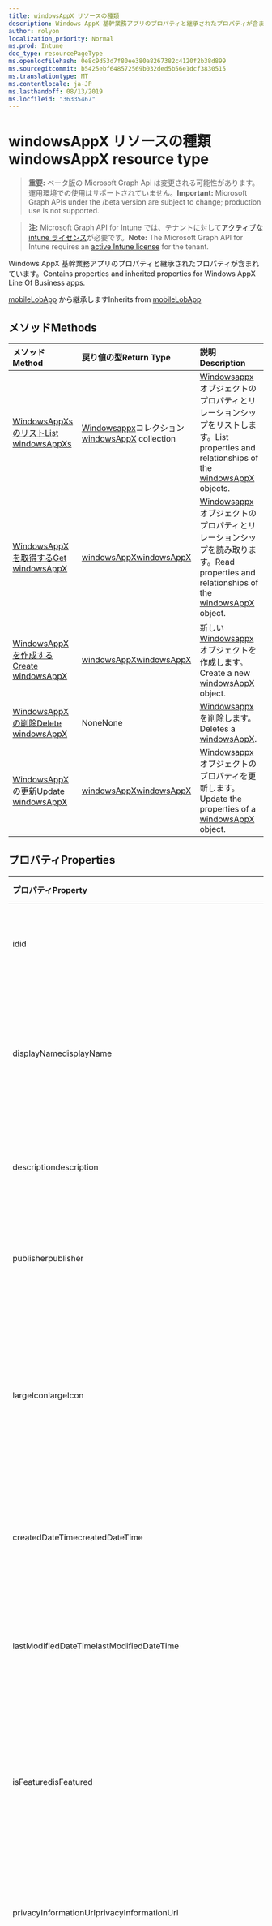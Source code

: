```yaml
---
title: windowsAppX リソースの種類
description: Windows AppX 基幹業務アプリのプロパティと継承されたプロパティが含まれています。
author: rolyon
localization_priority: Normal
ms.prod: Intune
doc_type: resourcePageType
ms.openlocfilehash: 0e8c9d53d7f80ee380a8267382c4120f2b38d899
ms.sourcegitcommit: b5425ebf648572569b032ded5b56e1dcf3830515
ms.translationtype: MT
ms.contentlocale: ja-JP
ms.lasthandoff: 08/13/2019
ms.locfileid: "36335467"
---
```

# <a name="windowsappx-resource-type"></a><span data-ttu-id="a426d-103">windowsAppX リソースの種類</span><span class="sxs-lookup"><span data-stu-id="a426d-103">windowsAppX resource type</span></span>

> <span data-ttu-id="a426d-104">**重要:** ベータ版の Microsoft Graph Api は変更される可能性があります。運用環境での使用はサポートされていません。</span><span class="sxs-lookup"><span data-stu-id="a426d-104">**Important:** Microsoft Graph APIs under the /beta version are subject to change; production use is not supported.</span></span>

> <span data-ttu-id="a426d-105">**注:** Microsoft Graph API for Intune では、テナントに対して[アクティブな intune ライセンス](https://go.microsoft.com/fwlink/?linkid=839381)が必要です。</span><span class="sxs-lookup"><span data-stu-id="a426d-105">**Note:** The Microsoft Graph API for Intune requires an [active Intune license](https://go.microsoft.com/fwlink/?linkid=839381) for the tenant.</span></span>

<span data-ttu-id="a426d-106">Windows AppX 基幹業務アプリのプロパティと継承されたプロパティが含まれています。</span><span class="sxs-lookup"><span data-stu-id="a426d-106">Contains properties and inherited properties for Windows AppX Line Of Business apps.</span></span>


<span data-ttu-id="a426d-107">[mobileLobApp](../resources/intune-apps-mobilelobapp.md) から継承します</span><span class="sxs-lookup"><span data-stu-id="a426d-107">Inherits from [mobileLobApp](../resources/intune-apps-mobilelobapp.md)</span></span>

## <a name="methods"></a><span data-ttu-id="a426d-108">メソッド</span><span class="sxs-lookup"><span data-stu-id="a426d-108">Methods</span></span>
|<span data-ttu-id="a426d-109">メソッド</span><span class="sxs-lookup"><span data-stu-id="a426d-109">Method</span></span>|<span data-ttu-id="a426d-110">戻り値の型</span><span class="sxs-lookup"><span data-stu-id="a426d-110">Return Type</span></span>|<span data-ttu-id="a426d-111">説明</span><span class="sxs-lookup"><span data-stu-id="a426d-111">Description</span></span>|
|:---|:---|:---|
|[<span data-ttu-id="a426d-112">WindowsAppXs のリスト</span><span class="sxs-lookup"><span data-stu-id="a426d-112">List windowsAppXs</span></span>](../api/intune-apps-windowsappx-list.md)|<span data-ttu-id="a426d-113">[Windowsappx](../resources/intune-apps-windowsappx.md)コレクション</span><span class="sxs-lookup"><span data-stu-id="a426d-113">[windowsAppX](../resources/intune-apps-windowsappx.md) collection</span></span>|<span data-ttu-id="a426d-114">[Windowsappx](../resources/intune-apps-windowsappx.md)オブジェクトのプロパティとリレーションシップをリストします。</span><span class="sxs-lookup"><span data-stu-id="a426d-114">List properties and relationships of the [windowsAppX](../resources/intune-apps-windowsappx.md) objects.</span></span>|
|[<span data-ttu-id="a426d-115">WindowsAppX を取得する</span><span class="sxs-lookup"><span data-stu-id="a426d-115">Get windowsAppX</span></span>](../api/intune-apps-windowsappx-get.md)|[<span data-ttu-id="a426d-116">windowsAppX</span><span class="sxs-lookup"><span data-stu-id="a426d-116">windowsAppX</span></span>](../resources/intune-apps-windowsappx.md)|<span data-ttu-id="a426d-117">[Windowsappx](../resources/intune-apps-windowsappx.md)オブジェクトのプロパティとリレーションシップを読み取ります。</span><span class="sxs-lookup"><span data-stu-id="a426d-117">Read properties and relationships of the [windowsAppX](../resources/intune-apps-windowsappx.md) object.</span></span>|
|[<span data-ttu-id="a426d-118">WindowsAppX を作成する</span><span class="sxs-lookup"><span data-stu-id="a426d-118">Create windowsAppX</span></span>](../api/intune-apps-windowsappx-create.md)|[<span data-ttu-id="a426d-119">windowsAppX</span><span class="sxs-lookup"><span data-stu-id="a426d-119">windowsAppX</span></span>](../resources/intune-apps-windowsappx.md)|<span data-ttu-id="a426d-120">新しい[Windowsappx](../resources/intune-apps-windowsappx.md)オブジェクトを作成します。</span><span class="sxs-lookup"><span data-stu-id="a426d-120">Create a new [windowsAppX](../resources/intune-apps-windowsappx.md) object.</span></span>|
|[<span data-ttu-id="a426d-121">WindowsAppX の削除</span><span class="sxs-lookup"><span data-stu-id="a426d-121">Delete windowsAppX</span></span>](../api/intune-apps-windowsappx-delete.md)|<span data-ttu-id="a426d-122">None</span><span class="sxs-lookup"><span data-stu-id="a426d-122">None</span></span>|<span data-ttu-id="a426d-123">[Windowsappx](../resources/intune-apps-windowsappx.md)を削除します。</span><span class="sxs-lookup"><span data-stu-id="a426d-123">Deletes a [windowsAppX](../resources/intune-apps-windowsappx.md).</span></span>|
|[<span data-ttu-id="a426d-124">WindowsAppX の更新</span><span class="sxs-lookup"><span data-stu-id="a426d-124">Update windowsAppX</span></span>](../api/intune-apps-windowsappx-update.md)|[<span data-ttu-id="a426d-125">windowsAppX</span><span class="sxs-lookup"><span data-stu-id="a426d-125">windowsAppX</span></span>](../resources/intune-apps-windowsappx.md)|<span data-ttu-id="a426d-126">[Windowsappx](../resources/intune-apps-windowsappx.md)オブジェクトのプロパティを更新します。</span><span class="sxs-lookup"><span data-stu-id="a426d-126">Update the properties of a [windowsAppX](../resources/intune-apps-windowsappx.md) object.</span></span>|

## <a name="properties"></a><span data-ttu-id="a426d-127">プロパティ</span><span class="sxs-lookup"><span data-stu-id="a426d-127">Properties</span></span>
|<span data-ttu-id="a426d-128">プロパティ</span><span class="sxs-lookup"><span data-stu-id="a426d-128">Property</span></span>|<span data-ttu-id="a426d-129">型</span><span class="sxs-lookup"><span data-stu-id="a426d-129">Type</span></span>|<span data-ttu-id="a426d-130">説明</span><span class="sxs-lookup"><span data-stu-id="a426d-130">Description</span></span>|
|:---|:---|:---|
|<span data-ttu-id="a426d-131">id</span><span class="sxs-lookup"><span data-stu-id="a426d-131">id</span></span>|<span data-ttu-id="a426d-132">文字列</span><span class="sxs-lookup"><span data-stu-id="a426d-132">String</span></span>|<span data-ttu-id="a426d-133">エンティティのキー。</span><span class="sxs-lookup"><span data-stu-id="a426d-133">Key of the entity.</span></span> <span data-ttu-id="a426d-134">[mobileApp](../resources/intune-apps-mobileapp.md) から継承します</span><span class="sxs-lookup"><span data-stu-id="a426d-134">Inherited from [mobileApp](../resources/intune-apps-mobileapp.md)</span></span>|
|<span data-ttu-id="a426d-135">displayName</span><span class="sxs-lookup"><span data-stu-id="a426d-135">displayName</span></span>|<span data-ttu-id="a426d-136">文字列</span><span class="sxs-lookup"><span data-stu-id="a426d-136">String</span></span>|<span data-ttu-id="a426d-137">管理者が提供またはインポートしたアプリのタイトル。</span><span class="sxs-lookup"><span data-stu-id="a426d-137">The admin provided or imported title of the app.</span></span> <span data-ttu-id="a426d-138">[mobileApp](../resources/intune-apps-mobileapp.md) から継承します</span><span class="sxs-lookup"><span data-stu-id="a426d-138">Inherited from [mobileApp](../resources/intune-apps-mobileapp.md)</span></span>|
|<span data-ttu-id="a426d-139">description</span><span class="sxs-lookup"><span data-stu-id="a426d-139">description</span></span>|<span data-ttu-id="a426d-140">String</span><span class="sxs-lookup"><span data-stu-id="a426d-140">String</span></span>|<span data-ttu-id="a426d-141">アプリの説明。</span><span class="sxs-lookup"><span data-stu-id="a426d-141">The description of the app.</span></span> <span data-ttu-id="a426d-142">[mobileApp](../resources/intune-apps-mobileapp.md) から継承します</span><span class="sxs-lookup"><span data-stu-id="a426d-142">Inherited from [mobileApp](../resources/intune-apps-mobileapp.md)</span></span>|
|<span data-ttu-id="a426d-143">publisher</span><span class="sxs-lookup"><span data-stu-id="a426d-143">publisher</span></span>|<span data-ttu-id="a426d-144">String</span><span class="sxs-lookup"><span data-stu-id="a426d-144">String</span></span>|<span data-ttu-id="a426d-145">アプリの発行元。</span><span class="sxs-lookup"><span data-stu-id="a426d-145">The publisher of the app.</span></span> <span data-ttu-id="a426d-146">[mobileApp](../resources/intune-apps-mobileapp.md) から継承します</span><span class="sxs-lookup"><span data-stu-id="a426d-146">Inherited from [mobileApp](../resources/intune-apps-mobileapp.md)</span></span>|
|<span data-ttu-id="a426d-147">largeIcon</span><span class="sxs-lookup"><span data-stu-id="a426d-147">largeIcon</span></span>|[<span data-ttu-id="a426d-148">mimeContent</span><span class="sxs-lookup"><span data-stu-id="a426d-148">mimeContent</span></span>](../resources/intune-shared-mimecontent.md)|<span data-ttu-id="a426d-149">アプリの詳細に表示され、アイコンのアップロードに使用される大きいアイコン。</span><span class="sxs-lookup"><span data-stu-id="a426d-149">The large icon, to be displayed in the app details and used for upload of the icon.</span></span> <span data-ttu-id="a426d-150">[mobileApp](../resources/intune-apps-mobileapp.md) から継承します</span><span class="sxs-lookup"><span data-stu-id="a426d-150">Inherited from [mobileApp](../resources/intune-apps-mobileapp.md)</span></span>|
|<span data-ttu-id="a426d-151">createdDateTime</span><span class="sxs-lookup"><span data-stu-id="a426d-151">createdDateTime</span></span>|<span data-ttu-id="a426d-152">DateTimeOffset</span><span class="sxs-lookup"><span data-stu-id="a426d-152">DateTimeOffset</span></span>|<span data-ttu-id="a426d-153">アプリが作成された日時。</span><span class="sxs-lookup"><span data-stu-id="a426d-153">The date and time the app was created.</span></span> <span data-ttu-id="a426d-154">[mobileApp](../resources/intune-apps-mobileapp.md) から継承します</span><span class="sxs-lookup"><span data-stu-id="a426d-154">Inherited from [mobileApp](../resources/intune-apps-mobileapp.md)</span></span>|
|<span data-ttu-id="a426d-155">lastModifiedDateTime</span><span class="sxs-lookup"><span data-stu-id="a426d-155">lastModifiedDateTime</span></span>|<span data-ttu-id="a426d-156">DateTimeOffset</span><span class="sxs-lookup"><span data-stu-id="a426d-156">DateTimeOffset</span></span>|<span data-ttu-id="a426d-157">アプリが最後に変更された日時。</span><span class="sxs-lookup"><span data-stu-id="a426d-157">The date and time the app was last modified.</span></span> <span data-ttu-id="a426d-158">[mobileApp](../resources/intune-apps-mobileapp.md) から継承します</span><span class="sxs-lookup"><span data-stu-id="a426d-158">Inherited from [mobileApp](../resources/intune-apps-mobileapp.md)</span></span>|
|<span data-ttu-id="a426d-159">isFeatured</span><span class="sxs-lookup"><span data-stu-id="a426d-159">isFeatured</span></span>|<span data-ttu-id="a426d-160">Boolean</span><span class="sxs-lookup"><span data-stu-id="a426d-160">Boolean</span></span>|<span data-ttu-id="a426d-161">アプリが管理者のおすすめとしてマークされたかどうかを示す値。[mobileApp](../resources/intune-apps-mobileapp.md) から継承します</span><span class="sxs-lookup"><span data-stu-id="a426d-161">The value indicating whether the app is marked as featured by the admin. Inherited from [mobileApp](../resources/intune-apps-mobileapp.md)</span></span>|
|<span data-ttu-id="a426d-162">privacyInformationUrl</span><span class="sxs-lookup"><span data-stu-id="a426d-162">privacyInformationUrl</span></span>|<span data-ttu-id="a426d-163">String</span><span class="sxs-lookup"><span data-stu-id="a426d-163">String</span></span>|<span data-ttu-id="a426d-164">プライバシーに関する声明の URL。</span><span class="sxs-lookup"><span data-stu-id="a426d-164">The privacy statement Url.</span></span> <span data-ttu-id="a426d-165">[mobileApp](../resources/intune-apps-mobileapp.md) から継承します</span><span class="sxs-lookup"><span data-stu-id="a426d-165">Inherited from [mobileApp](../resources/intune-apps-mobileapp.md)</span></span>|
|<span data-ttu-id="a426d-166">informationUrl</span><span class="sxs-lookup"><span data-stu-id="a426d-166">informationUrl</span></span>|<span data-ttu-id="a426d-167">String</span><span class="sxs-lookup"><span data-stu-id="a426d-167">String</span></span>|<span data-ttu-id="a426d-168">詳細情報の URL。</span><span class="sxs-lookup"><span data-stu-id="a426d-168">The more information Url.</span></span> <span data-ttu-id="a426d-169">[mobileApp](../resources/intune-apps-mobileapp.md) から継承します</span><span class="sxs-lookup"><span data-stu-id="a426d-169">Inherited from [mobileApp](../resources/intune-apps-mobileapp.md)</span></span>|
|<span data-ttu-id="a426d-170">owner</span><span class="sxs-lookup"><span data-stu-id="a426d-170">owner</span></span>|<span data-ttu-id="a426d-171">String</span><span class="sxs-lookup"><span data-stu-id="a426d-171">String</span></span>|<span data-ttu-id="a426d-172">アプリの所有者。</span><span class="sxs-lookup"><span data-stu-id="a426d-172">The owner of the app.</span></span> <span data-ttu-id="a426d-173">[mobileApp](../resources/intune-apps-mobileapp.md) から継承します</span><span class="sxs-lookup"><span data-stu-id="a426d-173">Inherited from [mobileApp](../resources/intune-apps-mobileapp.md)</span></span>|
|<span data-ttu-id="a426d-174">developer</span><span class="sxs-lookup"><span data-stu-id="a426d-174">developer</span></span>|<span data-ttu-id="a426d-175">String</span><span class="sxs-lookup"><span data-stu-id="a426d-175">String</span></span>|<span data-ttu-id="a426d-176">アプリの開発者。</span><span class="sxs-lookup"><span data-stu-id="a426d-176">The developer of the app.</span></span> <span data-ttu-id="a426d-177">[mobileApp](../resources/intune-apps-mobileapp.md) から継承します</span><span class="sxs-lookup"><span data-stu-id="a426d-177">Inherited from [mobileApp](../resources/intune-apps-mobileapp.md)</span></span>|
|<span data-ttu-id="a426d-178">notes</span><span class="sxs-lookup"><span data-stu-id="a426d-178">notes</span></span>|<span data-ttu-id="a426d-179">String</span><span class="sxs-lookup"><span data-stu-id="a426d-179">String</span></span>|<span data-ttu-id="a426d-180">アプリ用のメモ。</span><span class="sxs-lookup"><span data-stu-id="a426d-180">Notes for the app.</span></span> <span data-ttu-id="a426d-181">[mobileApp](../resources/intune-apps-mobileapp.md) から継承します</span><span class="sxs-lookup"><span data-stu-id="a426d-181">Inherited from [mobileApp](../resources/intune-apps-mobileapp.md)</span></span>|
|<span data-ttu-id="a426d-182">uploadState</span><span class="sxs-lookup"><span data-stu-id="a426d-182">uploadState</span></span>|<span data-ttu-id="a426d-183">Int32</span><span class="sxs-lookup"><span data-stu-id="a426d-183">Int32</span></span>|<span data-ttu-id="a426d-184">アップロード状態。</span><span class="sxs-lookup"><span data-stu-id="a426d-184">The upload state.</span></span> <span data-ttu-id="a426d-185">[mobileApp](../resources/intune-apps-mobileapp.md) から継承します</span><span class="sxs-lookup"><span data-stu-id="a426d-185">Inherited from [mobileApp](../resources/intune-apps-mobileapp.md)</span></span>|
|<span data-ttu-id="a426d-186">publishingState</span><span class="sxs-lookup"><span data-stu-id="a426d-186">publishingState</span></span>|[<span data-ttu-id="a426d-187">mobileAppPublishingState</span><span class="sxs-lookup"><span data-stu-id="a426d-187">mobileAppPublishingState</span></span>](../resources/intune-apps-mobileapppublishingstate.md)|<span data-ttu-id="a426d-188">アプリの発行の状態。</span><span class="sxs-lookup"><span data-stu-id="a426d-188">The publishing state for the app.</span></span> <span data-ttu-id="a426d-189">アプリが発行されていない限り、アプリを割り当てることができません。</span><span class="sxs-lookup"><span data-stu-id="a426d-189">The app cannot be assigned unless the app is published.</span></span> <span data-ttu-id="a426d-190">[MobileApp](../resources/intune-apps-mobileapp.md)から継承されます。</span><span class="sxs-lookup"><span data-stu-id="a426d-190">Inherited from [mobileApp](../resources/intune-apps-mobileapp.md).</span></span> <span data-ttu-id="a426d-191">可能な値は、`notPublished`、`processing`、`published` です。</span><span class="sxs-lookup"><span data-stu-id="a426d-191">Possible values are: `notPublished`, `processing`, `published`.</span></span>|
|<span data-ttu-id="a426d-192">isAssigned</span><span class="sxs-lookup"><span data-stu-id="a426d-192">isAssigned</span></span>|<span data-ttu-id="a426d-193">Boolean</span><span class="sxs-lookup"><span data-stu-id="a426d-193">Boolean</span></span>|<span data-ttu-id="a426d-194">アプリが少なくとも1つのグループに割り当てられているかどうかを示す値。</span><span class="sxs-lookup"><span data-stu-id="a426d-194">The value indicating whether the app is assigned to at least one group.</span></span> <span data-ttu-id="a426d-195">[mobileApp](../resources/intune-apps-mobileapp.md) から継承します</span><span class="sxs-lookup"><span data-stu-id="a426d-195">Inherited from [mobileApp](../resources/intune-apps-mobileapp.md)</span></span>|
|<span data-ttu-id="a426d-196">roleScopeTagIds</span><span class="sxs-lookup"><span data-stu-id="a426d-196">roleScopeTagIds</span></span>|<span data-ttu-id="a426d-197">文字列コレクション</span><span class="sxs-lookup"><span data-stu-id="a426d-197">String collection</span></span>|<span data-ttu-id="a426d-198">このモバイルアプリの範囲タグ id のリスト。</span><span class="sxs-lookup"><span data-stu-id="a426d-198">List of scope tag ids for this mobile app.</span></span> <span data-ttu-id="a426d-199">[mobileApp](../resources/intune-apps-mobileapp.md) から継承します</span><span class="sxs-lookup"><span data-stu-id="a426d-199">Inherited from [mobileApp](../resources/intune-apps-mobileapp.md)</span></span>|
|<span data-ttu-id="a426d-200">dependentAppCount</span><span class="sxs-lookup"><span data-stu-id="a426d-200">dependentAppCount</span></span>|<span data-ttu-id="a426d-201">Int32</span><span class="sxs-lookup"><span data-stu-id="a426d-201">Int32</span></span>|<span data-ttu-id="a426d-202">子アプリが持つ依存関係の合計数。</span><span class="sxs-lookup"><span data-stu-id="a426d-202">The total number of dependencies the child app has.</span></span> <span data-ttu-id="a426d-203">[mobileApp](../resources/intune-apps-mobileapp.md) から継承します</span><span class="sxs-lookup"><span data-stu-id="a426d-203">Inherited from [mobileApp](../resources/intune-apps-mobileapp.md)</span></span>|
|<span data-ttu-id="a426d-204">committedContentVersion</span><span class="sxs-lookup"><span data-stu-id="a426d-204">committedContentVersion</span></span>|<span data-ttu-id="a426d-205">String</span><span class="sxs-lookup"><span data-stu-id="a426d-205">String</span></span>|<span data-ttu-id="a426d-206">内部にコミットされたコンテンツのバージョン。</span><span class="sxs-lookup"><span data-stu-id="a426d-206">The internal committed content version.</span></span> <span data-ttu-id="a426d-207">[mobileLobApp](../resources/intune-apps-mobilelobapp.md) から継承します</span><span class="sxs-lookup"><span data-stu-id="a426d-207">Inherited from [mobileLobApp](../resources/intune-apps-mobilelobapp.md)</span></span>|
|<span data-ttu-id="a426d-208">fileName</span><span class="sxs-lookup"><span data-stu-id="a426d-208">fileName</span></span>|<span data-ttu-id="a426d-209">String</span><span class="sxs-lookup"><span data-stu-id="a426d-209">String</span></span>|<span data-ttu-id="a426d-210">メインの LOB アプリケーションのファイル名。</span><span class="sxs-lookup"><span data-stu-id="a426d-210">The name of the main Lob application file.</span></span> <span data-ttu-id="a426d-211">[mobileLobApp](../resources/intune-apps-mobilelobapp.md) から継承します</span><span class="sxs-lookup"><span data-stu-id="a426d-211">Inherited from [mobileLobApp](../resources/intune-apps-mobilelobapp.md)</span></span>|
|<span data-ttu-id="a426d-212">size</span><span class="sxs-lookup"><span data-stu-id="a426d-212">size</span></span>|<span data-ttu-id="a426d-213">Int64</span><span class="sxs-lookup"><span data-stu-id="a426d-213">Int64</span></span>|<span data-ttu-id="a426d-214">アップロードされたすべてのファイルを含む合計サイズ。</span><span class="sxs-lookup"><span data-stu-id="a426d-214">The total size, including all uploaded files.</span></span> <span data-ttu-id="a426d-215">[mobileLobApp](../resources/intune-apps-mobilelobapp.md) から継承します</span><span class="sxs-lookup"><span data-stu-id="a426d-215">Inherited from [mobileLobApp](../resources/intune-apps-mobilelobapp.md)</span></span>|
|<span data-ttu-id="a426d-216">applicableArchitectures</span><span class="sxs-lookup"><span data-stu-id="a426d-216">applicableArchitectures</span></span>|[<span data-ttu-id="a426d-217">windowsArchitecture</span><span class="sxs-lookup"><span data-stu-id="a426d-217">windowsArchitecture</span></span>](../resources/intune-apps-windowsarchitecture.md)|<span data-ttu-id="a426d-218">このアプリを実行できる Windows アーキテクチャ。</span><span class="sxs-lookup"><span data-stu-id="a426d-218">The Windows architecture(s) for which this app can run on.</span></span> <span data-ttu-id="a426d-219">使用可能な値: `none`、`x86`、`x64`、`arm`、`neutral`、`arm64`。</span><span class="sxs-lookup"><span data-stu-id="a426d-219">Possible values are: `none`, `x86`, `x64`, `arm`, `neutral`, `arm64`.</span></span>|
|<span data-ttu-id="a426d-220">identityName</span><span class="sxs-lookup"><span data-stu-id="a426d-220">identityName</span></span>|<span data-ttu-id="a426d-221">String</span><span class="sxs-lookup"><span data-stu-id="a426d-221">String</span></span>|<span data-ttu-id="a426d-222">ID 名。</span><span class="sxs-lookup"><span data-stu-id="a426d-222">The Identity Name.</span></span>|
|<span data-ttu-id="a426d-223">identityPublisherHash</span><span class="sxs-lookup"><span data-stu-id="a426d-223">identityPublisherHash</span></span>|<span data-ttu-id="a426d-224">String</span><span class="sxs-lookup"><span data-stu-id="a426d-224">String</span></span>|<span data-ttu-id="a426d-225">ID の発行元のハッシュ。</span><span class="sxs-lookup"><span data-stu-id="a426d-225">The Identity Publisher Hash.</span></span>|
|<span data-ttu-id="a426d-226">identityResourceIdentifier</span><span class="sxs-lookup"><span data-stu-id="a426d-226">identityResourceIdentifier</span></span>|<span data-ttu-id="a426d-227">String</span><span class="sxs-lookup"><span data-stu-id="a426d-227">String</span></span>|<span data-ttu-id="a426d-228">ID のリソースの識別子。</span><span class="sxs-lookup"><span data-stu-id="a426d-228">The Identity Resource Identifier.</span></span>|
|<span data-ttu-id="a426d-229">isBundle</span><span class="sxs-lookup"><span data-stu-id="a426d-229">isBundle</span></span>|<span data-ttu-id="a426d-230">Boolean</span><span class="sxs-lookup"><span data-stu-id="a426d-230">Boolean</span></span>|<span data-ttu-id="a426d-231">アプリがバンドルかどうかを指定します。</span><span class="sxs-lookup"><span data-stu-id="a426d-231">Whether or not the app is a bundle.</span></span>|
|<span data-ttu-id="a426d-232">minimumSupportedOperatingSystem</span><span class="sxs-lookup"><span data-stu-id="a426d-232">minimumSupportedOperatingSystem</span></span>|[<span data-ttu-id="a426d-233">windowsMinimumOperatingSystem</span><span class="sxs-lookup"><span data-stu-id="a426d-233">windowsMinimumOperatingSystem</span></span>](../resources/intune-apps-windowsminimumoperatingsystem.md)|<span data-ttu-id="a426d-234">該当するオペレーティング システムの最小の値。</span><span class="sxs-lookup"><span data-stu-id="a426d-234">The value for the minimum applicable operating system.</span></span>|
|<span data-ttu-id="a426d-235">identityVersion</span><span class="sxs-lookup"><span data-stu-id="a426d-235">identityVersion</span></span>|<span data-ttu-id="a426d-236">String</span><span class="sxs-lookup"><span data-stu-id="a426d-236">String</span></span>|<span data-ttu-id="a426d-237">ID のバージョン。</span><span class="sxs-lookup"><span data-stu-id="a426d-237">The identity version.</span></span>|

## <a name="relationships"></a><span data-ttu-id="a426d-238">リレーションシップ</span><span class="sxs-lookup"><span data-stu-id="a426d-238">Relationships</span></span>
|<span data-ttu-id="a426d-239">リレーションシップ</span><span class="sxs-lookup"><span data-stu-id="a426d-239">Relationship</span></span>|<span data-ttu-id="a426d-240">型</span><span class="sxs-lookup"><span data-stu-id="a426d-240">Type</span></span>|<span data-ttu-id="a426d-241">説明</span><span class="sxs-lookup"><span data-stu-id="a426d-241">Description</span></span>|
|:---|:---|:---|
|<span data-ttu-id="a426d-242">categories</span><span class="sxs-lookup"><span data-stu-id="a426d-242">categories</span></span>|<span data-ttu-id="a426d-243">[mobileAppCategory](../resources/intune-apps-mobileappcategory.md) コレクション</span><span class="sxs-lookup"><span data-stu-id="a426d-243">[mobileAppCategory](../resources/intune-apps-mobileappcategory.md) collection</span></span>|<span data-ttu-id="a426d-244">このアプリのカテゴリのリスト。</span><span class="sxs-lookup"><span data-stu-id="a426d-244">The list of categories for this app.</span></span> <span data-ttu-id="a426d-245">[mobileApp](../resources/intune-apps-mobileapp.md) から継承します</span><span class="sxs-lookup"><span data-stu-id="a426d-245">Inherited from [mobileApp](../resources/intune-apps-mobileapp.md)</span></span>|
|<span data-ttu-id="a426d-246">assignments</span><span class="sxs-lookup"><span data-stu-id="a426d-246">assignments</span></span>|<span data-ttu-id="a426d-247">[mobileAppAssignment](../resources/intune-apps-mobileappassignment.md) コレクション</span><span class="sxs-lookup"><span data-stu-id="a426d-247">[mobileAppAssignment](../resources/intune-apps-mobileappassignment.md) collection</span></span>|<span data-ttu-id="a426d-248">このモバイル アプリのグループ割り当てのリスト。</span><span class="sxs-lookup"><span data-stu-id="a426d-248">The list of group assignments for this mobile app.</span></span> <span data-ttu-id="a426d-249">[mobileApp](../resources/intune-apps-mobileapp.md) から継承します</span><span class="sxs-lookup"><span data-stu-id="a426d-249">Inherited from [mobileApp](../resources/intune-apps-mobileapp.md)</span></span>|
|<span data-ttu-id="a426d-250">installSummary</span><span class="sxs-lookup"><span data-stu-id="a426d-250">installSummary</span></span>|[<span data-ttu-id="a426d-251">mobileAppInstallSummary</span><span class="sxs-lookup"><span data-stu-id="a426d-251">mobileAppInstallSummary</span></span>](../resources/intune-apps-mobileappinstallsummary.md)|<span data-ttu-id="a426d-252">モバイル アプリ インストール概要です。</span><span class="sxs-lookup"><span data-stu-id="a426d-252">Mobile App Install Summary.</span></span> <span data-ttu-id="a426d-253">[mobileApp](../resources/intune-apps-mobileapp.md) から継承します</span><span class="sxs-lookup"><span data-stu-id="a426d-253">Inherited from [mobileApp](../resources/intune-apps-mobileapp.md)</span></span>|
|<span data-ttu-id="a426d-254">deviceStatuses</span><span class="sxs-lookup"><span data-stu-id="a426d-254">deviceStatuses</span></span>|<span data-ttu-id="a426d-255">[mobileAppInstallStatus](../resources/intune-apps-mobileappinstallstatus.md)コレクション</span><span class="sxs-lookup"><span data-stu-id="a426d-255">[mobileAppInstallStatus](../resources/intune-apps-mobileappinstallstatus.md) collection</span></span>|<span data-ttu-id="a426d-256">このモバイルアプリのインストール状態のリスト。</span><span class="sxs-lookup"><span data-stu-id="a426d-256">The list of installation states for this mobile app.</span></span> <span data-ttu-id="a426d-257">[mobileApp](../resources/intune-apps-mobileapp.md) から継承します</span><span class="sxs-lookup"><span data-stu-id="a426d-257">Inherited from [mobileApp](../resources/intune-apps-mobileapp.md)</span></span>|
|<span data-ttu-id="a426d-258">userStatuses</span><span class="sxs-lookup"><span data-stu-id="a426d-258">userStatuses</span></span>|<span data-ttu-id="a426d-259">[Userappinstallstatus](../resources/intune-apps-userappinstallstatus.md)コレクション</span><span class="sxs-lookup"><span data-stu-id="a426d-259">[userAppInstallStatus](../resources/intune-apps-userappinstallstatus.md) collection</span></span>|<span data-ttu-id="a426d-260">このモバイルアプリのインストール状態のリスト。</span><span class="sxs-lookup"><span data-stu-id="a426d-260">The list of installation states for this mobile app.</span></span> <span data-ttu-id="a426d-261">[mobileApp](../resources/intune-apps-mobileapp.md) から継承します</span><span class="sxs-lookup"><span data-stu-id="a426d-261">Inherited from [mobileApp](../resources/intune-apps-mobileapp.md)</span></span>|
|<span data-ttu-id="a426d-262">関連性</span><span class="sxs-lookup"><span data-stu-id="a426d-262">relationships</span></span>|<span data-ttu-id="a426d-263">[mobileAppRelationship](../resources/intune-apps-mobileapprelationship.md)コレクション</span><span class="sxs-lookup"><span data-stu-id="a426d-263">[mobileAppRelationship](../resources/intune-apps-mobileapprelationship.md) collection</span></span>|<span data-ttu-id="a426d-264">このモバイルアプリのリレーションシップのリスト。</span><span class="sxs-lookup"><span data-stu-id="a426d-264">List of relationships for this mobile app.</span></span> <span data-ttu-id="a426d-265">[mobileApp](../resources/intune-apps-mobileapp.md) から継承します</span><span class="sxs-lookup"><span data-stu-id="a426d-265">Inherited from [mobileApp](../resources/intune-apps-mobileapp.md)</span></span>|
|<span data-ttu-id="a426d-266">contentVersions</span><span class="sxs-lookup"><span data-stu-id="a426d-266">contentVersions</span></span>|<span data-ttu-id="a426d-267">[mobileAppContent](../resources/intune-apps-mobileappcontent.md) コレクション</span><span class="sxs-lookup"><span data-stu-id="a426d-267">[mobileAppContent](../resources/intune-apps-mobileappcontent.md) collection</span></span>|<span data-ttu-id="a426d-268">このアプリのコンテンツのバージョンのリスト。</span><span class="sxs-lookup"><span data-stu-id="a426d-268">The list of content versions for this app.</span></span> <span data-ttu-id="a426d-269">[mobileLobApp](../resources/intune-apps-mobilelobapp.md) から継承します</span><span class="sxs-lookup"><span data-stu-id="a426d-269">Inherited from [mobileLobApp](../resources/intune-apps-mobilelobapp.md)</span></span>|

## <a name="json-representation"></a><span data-ttu-id="a426d-270">JSON 表記</span><span class="sxs-lookup"><span data-stu-id="a426d-270">JSON Representation</span></span>
<span data-ttu-id="a426d-271">以下は、リソースの JSON 表記です。</span><span class="sxs-lookup"><span data-stu-id="a426d-271">Here is a JSON representation of the resource.</span></span>
<!-- {
  "blockType": "resource",
  "keyProperty": "id",
  "@odata.type": "microsoft.graph.windowsAppX"
}
-->
``` json
{
  "@odata.type": "#microsoft.graph.windowsAppX",
  "id": "String (identifier)",
  "displayName": "String",
  "description": "String",
  "publisher": "String",
  "largeIcon": {
    "@odata.type": "microsoft.graph.mimeContent",
    "type": "String",
    "value": "binary"
  },
  "createdDateTime": "String (timestamp)",
  "lastModifiedDateTime": "String (timestamp)",
  "isFeatured": true,
  "privacyInformationUrl": "String",
  "informationUrl": "String",
  "owner": "String",
  "developer": "String",
  "notes": "String",
  "uploadState": 1024,
  "publishingState": "String",
  "isAssigned": true,
  "roleScopeTagIds": [
    "String"
  ],
  "dependentAppCount": 1024,
  "committedContentVersion": "String",
  "fileName": "String",
  "size": 1024,
  "applicableArchitectures": "String",
  "identityName": "String",
  "identityPublisherHash": "String",
  "identityResourceIdentifier": "String",
  "isBundle": true,
  "minimumSupportedOperatingSystem": {
    "@odata.type": "microsoft.graph.windowsMinimumOperatingSystem",
    "v8_0": true,
    "v8_1": true,
    "v10_0": true,
    "v10_1607": true,
    "v10_1703": true,
    "v10_1709": true,
    "v10_1803": true,
    "v10_1809": true,
    "v10_1903": true
  },
  "identityVersion": "String"
}
```




